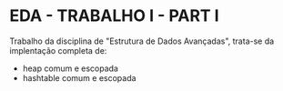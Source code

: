 # EDA - TRABALHO I - PART I
 
 Trabalho da disciplina de "Estrutura de Dados Avançadas", trata-se da implentação completa de:
 - heap comum e escopada 
 - hashtable comum e escopada
